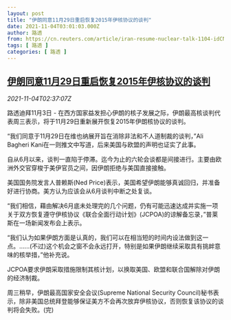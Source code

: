 ```yaml
---
layout: post
title: "伊朗同意11月29日重启恢复2015年伊核协议的谈判"
date: 2021-11-04T03:01:03.000Z
author: 路透
from: https://cn.reuters.com/article/iran-resume-nuclear-talk-1104-idCNKBS2HP05C
tags: [ 路透 ]
categories: [ 路透 ]
---
```

<!--1635994863000-->
[伊朗同意11月29日重启恢复2015年伊核协议的谈判](https://cn.reuters.com/article/iran-resume-nuclear-talk-1104-idCNKBS2HP05C)
------

<div>
<div><i>2021-11-04T02:37:07Z</i></div><p>路透迪拜11月3日 - 在西方国家益发担心伊朗的核子发展之际，伊朗最高核谈判代表周三表示，将于11月29日重新展开恢复2015年伊朗核协议的谈判。</p><p>“我们同意于11月29日在维也纳展开旨在消除非法和不人道制裁的谈判，”Ali Bagheri Kani在一则推文中写道，后来美国与欧盟的声明也证实了此事。</p><p>自从6月以来，谈判一直陷于停滞。迄今为止的六轮会谈都是间接进行。主要由欧洲外交官穿梭于美伊官员之间，因伊朗拒绝与美国直接接触。</p><p>美国国务院发言人普赖斯(Ned Price)表示，美国希望伊朗能够真诚回归，并准备好进行协商。美方认为应该会从6月谈判中断之处复谈。</p><p>“我们相信，藉由解决6月底未处理完的几个问题，仍有可能迅速达成并实施一项关于双方恢复遵守伊核协议《联合全面行动计划》(JCPOA)的谅解备忘录，”普莱斯在一场新闻发布会上表示。</p><p>“我们认为如果伊朗方面是认真的，我们可以在相当短的时间内设法做到这一点。......(不过)这个机会之窗不会永远打开，特别是如果伊朗继续采取具有挑衅意味的核举措，”他补充说。</p><p>JCPOA要求伊朗采取措施限制其核计划，以换取美国、欧盟和联合国解除对伊朗的经济制裁。</p><p>周三稍早，伊朗最高国家安全会议(Supreme National Security Council)秘书表示，除非美国总统拜登能够保证美方不会再次放弃伊核协议，否则恢复该协议的谈判将会失败。(完)</p>
</div>
